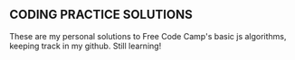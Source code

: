 ## CODING PRACTICE SOLUTIONS

These are my personal solutions to Free Code Camp's basic js algorithms, keeping track in my github.  Still learning!
